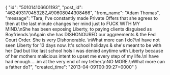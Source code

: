  {
   "id": "501014106601193",
   "post_id": "462493170453287_490608044308466",
   "from_name": "Adam Thomas",
   "message": "Tara,  I've constantly made Private Offers that she agrees to then at the last minute changes her mind just to FUCK WITH MY MIND.\nShe has been exposing Liberty, to paying clients disguised as Boyfriends.\nAgain she has DISHONOURED our aggreements & the Fed Court Order. She is very Dishonorable. \nWhat more can I do?\nI have not seen Liberty for 13 days now. It's school holidays & she's meant to be with her Dad but like last school hols I was denied anytime with Liberty because of her mothers malicious intent to upset me every step of my life.\nI have had enough.....im at the very end of my tether.\nNO MORE.\nWhat more can a father do?",
   "created_time": "2013-04-09T00:39:27+0000"
 }
